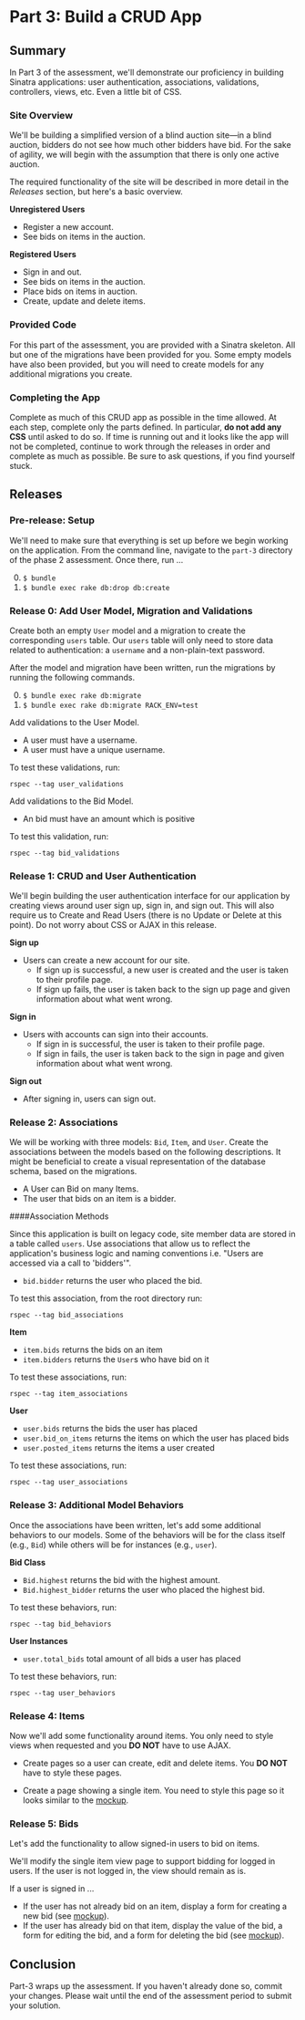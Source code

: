 # Part 3: Build a CRUD App

## Summary
In Part 3 of the assessment, we'll demonstrate our proficiency in building Sinatra applications: user authentication, associations, validations, controllers, views, etc. Even a little bit of CSS.

### Site Overview

We'll be building a simplified version of a blind auction site—in a blind
auction, bidders do not see how much other bidders have bid.  For the sake of
agility, we will begin with the assumption that there is only one active
auction.

The required functionality of the site will be described in more detail in the *Releases* section, but here's a basic overview.

**Unregistered Users**

- Register a new account.
- See bids on items in the auction.

**Registered Users**

- Sign in and out.
- See bids on items in the auction.
- Place bids on items in auction.
- Create, update and delete items.

### Provided Code

For this part of the assessment, you are provided with a Sinatra skeleton.  All
but one of the migrations have been provided for you.  Some empty models have
also been provided, but you will need to create models for any additional
migrations you create.

### Completing the App

Complete as much of this CRUD app as possible in the time allowed. At each step, complete only the parts defined.  In particular, **do not add any CSS** until asked to do so. If time is running out and it looks like the app will not be completed, continue to work through the releases in order and complete as much as possible. Be sure to ask questions, if you find yourself stuck.

## Releases

### Pre-release:  Setup

We'll need to make sure that everything is set up before we begin working on
the application.  From the command line, navigate to the `part-3` directory of
the phase 2 assessment.  Once there, run ...

0. `$ bundle`
0. `$ bundle exec rake db:drop db:create`

### Release 0: Add User Model, Migration and Validations

Create both an empty `User` model and a migration to create the corresponding
`users` table.  Our `users` table will only need to store data related to
authentication: a `username` and a non-plain-text password.

After the model and migration have been written, run the migrations by running the following commands.

0. `$ bundle exec rake db:migrate`
0. `$ bundle exec rake db:migrate RACK_ENV=test`

Add validations to the User Model.

- A user must have a username.
- A user must have a unique username.

To test these validations, run:
```
rspec --tag user_validations
```

Add validations to the Bid Model.

- An bid must have an amount which is positive

To test this validation, run:
```
rspec --tag bid_validations
```


### Release 1: CRUD and User Authentication

We'll begin building the user authentication interface for our application by
creating views around user sign up, sign in, and sign out.  This will also
require us to Create and Read Users (there is no Update or Delete at this
point). Do not worry about CSS or AJAX in this release.

**Sign up**
- Users can create a new account for our site.
  - If sign up is successful, a new user is created and the user is taken to their profile page.
  - If sign up fails, the user is taken back to the sign up page and given information about what went wrong.

**Sign in**
- Users with accounts can sign into their accounts.
  - If sign in is successful, the user is taken to their profile page.
  - If sign in fails, the user is taken back to the sign in page and given information about what went wrong.

**Sign out**
- After signing in, users can sign out.

### Release 2:  Associations

We will be working with three models: `Bid`, `Item`, and `User`.  Create the
associations between the models based on the following descriptions.  It might
be beneficial to create a visual representation of the database schema, based
on the migrations.

* A User can Bid on many Items.
* The user that bids on an item is a bidder.

####Association Methods

Since this application is built on legacy code, site member data are stored in
a table called `users`.  Use associations that allow us to reflect the
application's business logic and naming conventions i.e.  "Users are accessed
via a call to 'bidders'".


- `bid.bidder` returns the user who placed the bid.

To test this association, from the root directory run:
```
rspec --tag bid_associations
```

**Item**

- `item.bids` returns the bids on an item
- `item.bidders` returns the `User`s who have bid on it

To test these associations, run:
```
rspec --tag item_associations
```

**User**

- `user.bids` returns the bids the user has placed
- `user.bid_on_items` returns the items on which the user has placed bids
- `user.posted_items` returns the items a user created

To test these associations, run:
```
rspec --tag user_associations
```

### Release 3: Additional Model Behaviors

Once the associations have been written, let's add some additional behaviors to our models.  Some of the behaviors will be for the class itself (e.g.,
`Bid`) while others will be for instances (e.g., `user`).

**Bid Class**

- `Bid.highest` returns the bid with the highest amount.
- `Bid.highest_bidder` returns the user who placed the highest bid.

To test these behaviors, run:
```
rspec --tag bid_behaviors
```

**User Instances**
- `user.total_bids` total amount of all bids a user has  placed

To test these behaviors, run:
```
rspec --tag user_behaviors
```

### Release 4: Items

Now we'll add some functionality around items. You only need to style views when requested and you **DO NOT** have to use AJAX.

- Create pages so a user can create, edit and delete items.  You **DO NOT** have to style these pages.

- Create a page showing a single item.  You need to style this page so it looks similar to the [mockup](mockup-auction.png).

### Release 5: Bids

Let's add the functionality to allow signed-in users to bid on items.

We'll modify the single item view page to support bidding for logged in users.
If the user is not logged in, the view should remain as is.

If a user is signed in ...
  - If the user has not already bid on an item, display a form for creating a new bid (see [mockup](mockup-auction-with-new-bid-form.png)).
  - If the user has already bid on that item, display the value of the bid, a form for editing the bid, and a form for deleting the bid (see [mockup](mockup-auction-with-edit-and-delete-forms.png)).

## Conclusion

Part-3 wraps up the assessment.  If you haven't already done so, commit your
changes.  Please wait until the end of the assessment period to submit your
solution.
